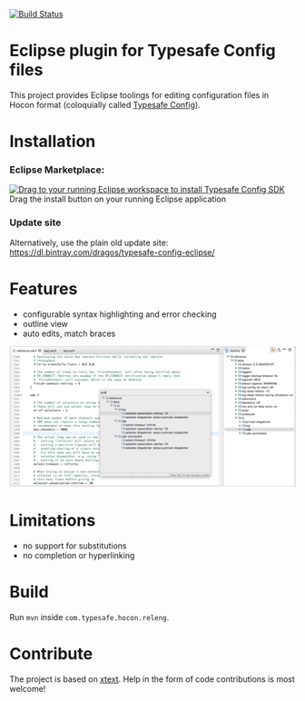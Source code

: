 [![Build Status](https://travis-ci.org/dragos/typesafe-config-eclipse.svg?branch=master)](https://travis-ci.org/dragos/typesafe-config-eclipse)

# Eclipse plugin for Typesafe Config files

This project provides Eclipse toolings for editing configuration files in Hocon format (coloquially called [Typesafe Config](https://github.com/typesafehub/config)).

# Installation

### Eclipse Marketplace:
<a href="http://marketplace.eclipse.org/marketplace-client-intro?mpc_install=2607663" class="drag" title="Drag to your running Eclipse workspace to install Typesafe Config SDK"><img src="https://marketplace.eclipse.org/sites/all/themes/solstice/_themes/solstice_marketplace/public/images/btn-install.png" alt="Drag to your running Eclipse workspace to install Typesafe Config SDK" /></a> Drag the install button on your running Eclipse application

### Update site
Alternatively, use the plain old update site: https://dl.bintray.com/dragos/typesafe-config-eclipse/

# Features

- configurable syntax highlighting and error checking
- outline view
- auto edits, match braces

![Screenshot](/images/screenshot.png?raw=true)

# Limitations

- no support for substitutions
- no completion or hyperlinking

# Build

Run `mvn` inside `com.typesafe.hocon.releng`.

# Contribute

The project is based on [xtext](https://www.eclipse.org/Xtext/index.html). Help in the form of code contributions is most welcome!